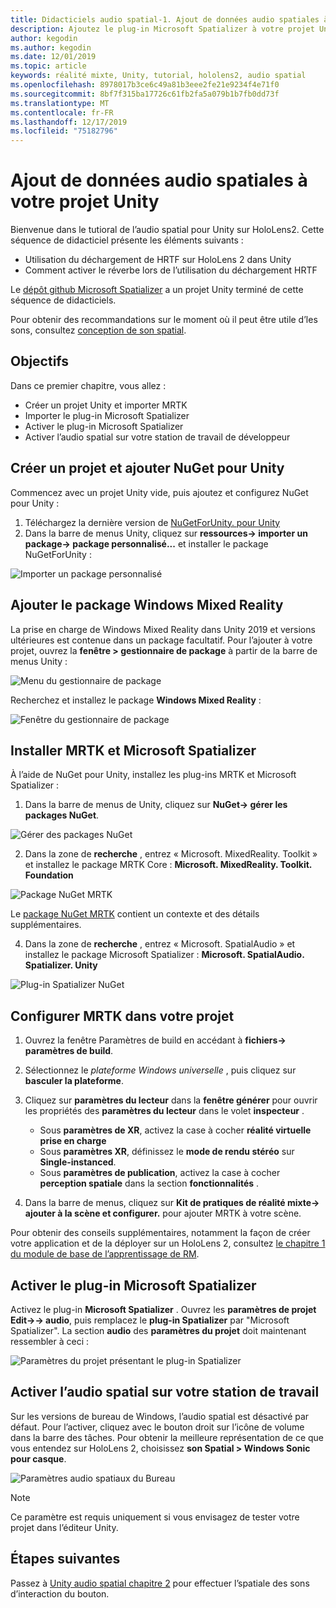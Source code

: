 ```yaml
---
title: Didacticiels audio spatial-1. Ajout de données audio spatiales à votre projet
description: Ajoutez le plug-in Microsoft Spatializer à votre projet Unity pour accéder au déchargement matériel HoloLens 2 HRTF.
author: kegodin
ms.author: kegodin
ms.date: 12/01/2019
ms.topic: article
keywords: réalité mixte, Unity, tutorial, hololens2, audio spatial
ms.openlocfilehash: 8978017b3ce6c49a81b3eee2fe21e9234f4e71f0
ms.sourcegitcommit: 8bf7f315ba17726c61fb2fa5a079b1b7fb0dd73f
ms.translationtype: MT
ms.contentlocale: fr-FR
ms.lasthandoff: 12/17/2019
ms.locfileid: "75182796"
---
```

# <a name="adding-spatial-audio-to-your-unity-project"></a>Ajout de données audio spatiales à votre projet Unity

Bienvenue dans le tutioral de l’audio spatial pour Unity sur HoloLens2. Cette séquence de didacticiel présente les éléments suivants :
* Utilisation du déchargement de HRTF sur HoloLens 2 dans Unity
* Comment activer le réverbe lors de l’utilisation du déchargement HRTF

Le [dépôt github Microsoft Spatializer](https://github.com/microsoft/spatialaudio-unity) a un projet Unity terminé de cette séquence de didacticiels. 

Pour obtenir des recommandations sur le moment où il peut être utile d’les sons, consultez [conception de son spatial](https://docs.microsoft.com/windows/mixed-reality/spatial-sound-design).

## <a name="objectives"></a>Objectifs
Dans ce premier chapitre, vous allez :
* Créer un projet Unity et importer MRTK
* Importer le plug-in Microsoft Spatializer
* Activer le plug-in Microsoft Spatializer
* Activer l’audio spatial sur votre station de travail de développeur

## <a name="create-a-project-and-add-nuget-for-unity"></a>Créer un projet et ajouter NuGet pour Unity
Commencez avec un projet Unity vide, puis ajoutez et configurez NuGet pour Unity :
1. Téléchargez la dernière version de [NuGetForUnity. pour Unity](https://github.com/GlitchEnzo/NuGetForUnity/releases/latest)
2. Dans la barre de menus Unity, cliquez sur **ressources-> importer un package-> package personnalisé...** et installer le package NuGetForUnity :

![Importer un package personnalisé](images/spatial-audio/import-custom-package.png)

## <a name="add-the-windows-mixed-reality-package"></a>Ajouter le package Windows Mixed Reality
La prise en charge de Windows Mixed Reality dans Unity 2019 et versions ultérieures est contenue dans un package facultatif. Pour l’ajouter à votre projet, ouvrez la **fenêtre > gestionnaire de package** à partir de la barre de menus Unity :

![Menu du gestionnaire de package](images/spatial-audio/package-manager-menu.png)

Recherchez et installez le package **Windows Mixed Reality** :

![Fenêtre du gestionnaire de package](images/spatial-audio/package-manager-window.png)

## <a name="install-mrtk-and-microsoft-spatializer"></a>Installer MRTK et Microsoft Spatializer
À l’aide de NuGet pour Unity, installez les plug-ins MRTK et Microsoft Spatializer :
1. Dans la barre de menus de Unity, cliquez sur **NuGet-> gérer les packages NuGet**.

![Gérer des packages NuGet](images/spatial-audio/manage-nuget-packages.png)

2. Dans la zone de **recherche** , entrez « Microsoft. MixedReality. Toolkit » et installez le package MRTK Core : **Microsoft. MixedReality. Toolkit. Foundation**

![Package NuGet MRTK](images/spatial-audio/mrtk-nuget-package.png)

Le [package NuGet MRTK](https://microsoft.github.io/MixedRealityToolkit-Unity/Documentation/MRTKNuGetPackage.html) contient un contexte et des détails supplémentaires.

4. Dans la zone de **recherche** , entrez « Microsoft. SpatialAudio » et installez le package Microsoft Spatializer : **Microsoft. SpatialAudio. Spatializer. Unity**

![Plug-in Spatializer NuGet](images/spatial-audio/spatializer-plugin-nuget.png)

## <a name="set-up-mrtk-in-your-project"></a>Configurer MRTK dans votre projet

1. Ouvrez la fenêtre Paramètres de build en accédant à **fichiers-> paramètres de build**.

2. Sélectionnez le _plateforme Windows universelle_ , puis cliquez sur **basculer la plateforme**.

3. Cliquez sur **paramètres du lecteur** dans la **fenêtre générer** pour ouvrir les propriétés des **paramètres du lecteur** dans le volet **inspecteur** .
    * Sous **paramètres de XR**, activez la case à cocher **réalité virtuelle prise en charge**
    * Sous **paramètres XR**, définissez le **mode de rendu stéréo** sur **Single-instanced**.
    * Sous **paramètres de publication**, activez la case à cocher **perception spatiale** dans la section **fonctionnalités** .

4. Dans la barre de menus, cliquez sur **Kit de pratiques de réalité mixte-> ajouter à la scène et configurer.** pour ajouter MRTK à votre scène.

Pour obtenir des conseils supplémentaires, notamment la façon de créer votre application et de la déployer sur un HoloLens 2, consultez [le chapitre 1 du module de base de l’apprentissage de RM](mrlearning-base-ch1.md).

## <a name="enable-the-microsoft-spatializer-plugin"></a>Activer le plug-in Microsoft Spatializer
Activez le plug-in **Microsoft Spatializer** . Ouvrez les **paramètres de projet Edit->-> audio**, puis remplacez le **plug-in Spatializer** par "Microsoft Spatializer". La section **audio** des **paramètres du projet** doit maintenant ressembler à ceci :

![Paramètres du projet présentant le plug-in Spatializer](images/spatial-audio/project-settings.png)

## <a name="enable-spatial-audio-on-your-workstation"></a>Activer l’audio spatial sur votre station de travail
Sur les versions de bureau de Windows, l’audio spatial est désactivé par défaut. Pour l’activer, cliquez avec le bouton droit sur l’icône de volume dans la barre des tâches. Pour obtenir la meilleure représentation de ce que vous entendez sur HoloLens 2, choisissez **son Spatial > Windows Sonic pour casque**.

![Paramètres audio spatiaux du Bureau](images/spatial-audio/desktop-audio-settings.png)

> [!NOTE]
> Ce paramètre est requis uniquement si vous envisagez de tester votre projet dans l’éditeur Unity.

## <a name="next-steps"></a>Étapes suivantes
Passez à [Unity audio spatial chapitre 2](unity-spatial-audio-ch2.md) pour effectuer l’spatiale des sons d’interaction du bouton.

